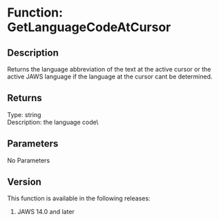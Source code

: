 # Function: GetLanguageCodeAtCursor

## Description

Returns the language abbreviation of the text at the active cursor or
the active JAWS language if the language at the cursor cant be
determined.

## Returns

Type: string\
Description: the language code\

## Parameters

No Parameters

## Version

This function is available in the following releases:

1.  JAWS 14.0 and later
